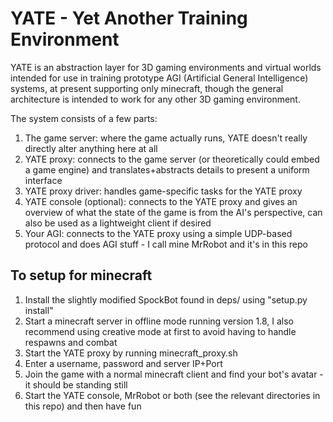 # YATE - Yet Another Training Environment

YATE is an abstraction layer for 3D gaming environments and virtual worlds intended for use in training prototype AGI (Artificial General Intelligence) systems, at present supporting only minecraft, though the general architecture is intended to work for any other 3D gaming environment.

The system consists of a few parts:

 1. The game server: where the game actually runs, YATE doesn't really directly alter anything here at all
 2. YATE proxy: connects to the game server (or theoretically could embed a game engine) and translates+abstracts details to present a uniform interface
 3. YATE proxy driver: handles game-specific tasks for the YATE proxy
 4. YATE console (optional): connects to the YATE proxy and gives an overview of what the state of the game is from the AI's perspective, can also be used as a lightweight client if desired
 5. Your AGI: connects to the YATE proxy using a simple UDP-based protocol and does AGI stuff - I call mine MrRobot and it's in this repo

## To setup for minecraft
  1. Install the slightly modified SpockBot found in deps/ using "setup.py install"
  2. Start a minecraft server in offline mode running version 1.8, I also recommend using creative mode at first to avoid having to handle respawns and combat
  3. Start the YATE proxy by running minecraft_proxy.sh
  4. Enter a username, password and server IP+Port
  5. Join the game with a normal minecraft client and find your bot's avatar - it should be standing still
  6. Start the YATE console, MrRobot or both (see the relevant directories in this repo) and then have fun

